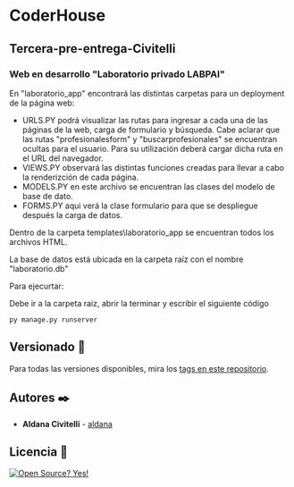 # CoderHouse

## Tercera-pre-entrega-Civitelli

### Web en desarrollo "Laboratorio privado LABPAI"

En "laboratorio_app" encontrará las distintas carpetas para un deployment de la página web:
+ URLS.PY podrá visualizar las rutas para ingresar a cada una de las páginas de la web, carga de formulario y búsqueda.
  Cabe aclarar que las rutas "profesionalesform" y "buscarprofesionales" se encuentran ocultas para el usuario. Para su utilización deberá cargar dicha ruta en el URL del navegador. 
+ VIEWS.PY observará las distintas funciones creadas para llevar a cabo la renderizción de cada página.  
+ MODELS.PY en este archivo se encuentran las clases del modelo de base de dato.
+ FORMS.PY aqui verá la clase formulario para que se despliegue después la carga de datos.

Dentro de la carpeta templates\laboratorio_app se encuentran todos los archivos HTML. 

La base de datos está ubicada en la carpeta raíz con el nombre "laboratorio.db"

Para ejecurtar:

Debe ir a la carpeta raiz, abrir la terminar y escribir el siguiente código

```
py manage.py runserver

```

## Versionado 📌

Para todas las versiones disponibles, mira los [tags en este repositorio](https://github.com/ACivitelli/Tercera-pre-entrega-Civitelli/tags).

## Autores ✒️

* **Aldana Civitelli** - [aldana](https://github.com/ACivitelli)

## Licencia 📄

[![Open Source? Yes!](https://badgen.net/badge/Open%20Source%20%3F/Yes%21/blue?icon=github)](https://github.com/Naereen/badges/)


